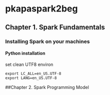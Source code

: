 # pkapaspark2beg
## Chapter 1. Spark Fundamentals
### Installing Spark on your machines
#### Python installation
set clean UTF8 environ
```
export LC_ALL=en_US.UTF-8 
export LANG=en_US.UTF-8
```

##Chapter 2. Spark Programming Model
